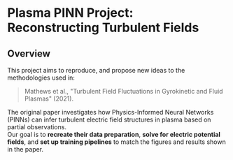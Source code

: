 # Plasma PINN Project: Reconstructing Turbulent Fields

## Overview

This project aims to reproduce, and propose new ideas to the methodologies used in:

> Mathews et al., \"Turbulent Field Fluctuations in Gyrokinetic and Fluid Plasmas\" (2021).

The original paper investigates how Physics-Informed Neural Networks (PINNs) can infer turbulent electric field structures in plasma based on partial observations.  
Our goal is to **recreate their data preparation**, **solve for electric potential fields**, and **set up training pipelines** to match the figures and results shown in the paper.

